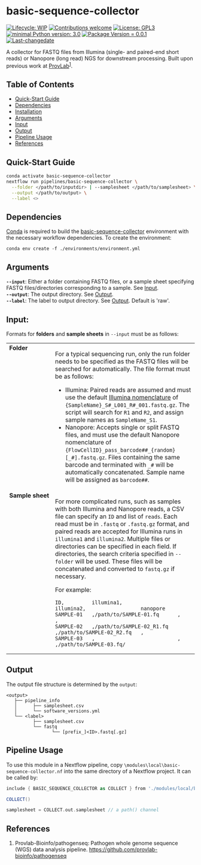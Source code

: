 # basic-sequence-collector
 [![Lifecycle: WIP](https://img.shields.io/badge/lifecycle-WIP-yellow.svg)](https://lifecycle.r-lib.org/articles/stages.html#experimental) [![Contributions welcome](https://img.shields.io/badge/contributions-welcome-brightgreen.svg?style=flat)](https://github.com/provlab-bioinfo/basic-sequence-collector/issues) [![License: GPL3](https://img.shields.io/badge/license-GPL3-lightgrey.svg)](https://www.gnu.org/licenses/gpl-3.0.en.html) [![minimal Python version: 3.0](https://img.shields.io/badge/Python-3.10-6666ff.svg)](https://www.python.org/) [![Package Version = 0.0.1](https://img.shields.io/badge/Package%20version-0.0.1-orange.svg?style=flat-square)](https://github.com/provlab-bioinfo/basic-sequence-collector/blob/main/NEWS) [![Last-changedate](https://img.shields.io/badge/last%20change-2023--10--31-yellowgreen.svg)](https://github.com/provlab-bioinfo/basic-sequence-collector/blob/main/NEWS)

A collector for FASTQ files from Illumina (single- and paired-end short reads) or Nanopore (long read) NGS for downstream processing. Built upon previous work at [ProvLab](https://github.com/provlab-bioinfo/pathogenseq)<sup>[1](#references)</sup>.

## Table of Contents

- [Quick-Start Guide](#quick-start%guide)
- [Dependencies](#dependencies)
- [Installation](#installation)
- [Arguments](#arguments)
- [Input](#input)
- [Output](#output)
- [Pipeline Usage](#pipeline%usage)
- [References](#references)

## Quick-Start Guide

```bash
conda activate basic-sequence-collector
nextflow run pipelines/basic-sequence-collector \
  --folder </path/to/inputdir> | --samplesheet </path/to/samplesheet> \
  --output </path/to/output> \
  --label <>
```

## Dependencies

[Conda](https://conda.io/projects/conda/en/latest/user-guide/install/index.html) is required to build the [basic-sequence-collector](/environments/environment.yml) environment with the necessary workflow dependencies. To create the environment:
```
conda env create -f ./environments/environment.yml
```

## Arguments
**`--input`**: Either a folder containing FASTQ files, or a sample sheet specifying FASTQ files/directories corresponding to a sample. See [Input](#input).
<br>
**`--output`**: The output directory. See [Output](#output).
<br>
**`--label`**: The label to output directory. See [Output](#output). Default is 'raw'.
<br>

## Input:
Formats for **folders** and **sample sheets** in `--input` must be as follows:

<table border="0"><tr><td style="vertical-align:top"><b>Folder</b></td><td>

For a typical sequencing run, only the run folder needs to be specified as the FASTQ files will be searched for automatically. The file format must be as follows:
    
- Illumina: Paired reads are assumed and must use the default [Illumina nomenclature](https://support.illumina.com/help/BaseSpace_OLH_009008/Content/Source/Informatics/BS/NamingConvention_FASTQ-files-swBS.htm#) of `{SampleName}_S#_L001_R#_001.fastq.gz`. The script will search for `R1` and `R2`, and assign sample names as `SampleName_S1`.
- Nanopore: Accepts single or split FASTQ files, and must use the default Nanopore nomenclature of `{FlowCellID}_pass_barcode##_{random}[_#].fastq.gz`. Files containing the same barcode and terminated with `_#` will be automatically concatenated. Sample name will be assigned as `barcode##`.

</td></tr>
<tr><td style="vertical-align:top"><b>Sample&nbsp;sheet</b></td><td>

For more complicated runs, such as samples with both Illumina and Nanopore reads, a CSV file can specify an `ID` and list of `reads`. Each read must be in `.fastq` or `.fastq.gz` format, and paired reads are accepted for Illumina runs in `illumina1` and `illumina2`. Multiple files or directories can be specified in each field. If directories, the search criteria specified in `--folder` will be used.  These files will be concatenated and converted to `fastq.gz` if necessary. 

For example:

```
ID,         illumina1,                  illumina2,                  nanopore
SAMPLE-01   ,/path/to/SAMPLE-01.fq      ,                           ,
SAMPLE-02   ,/path/to/SAMPLE-02_R1.fq   ,/path/to/SAMPLE-02_R2.fq   , 
SAMPLE-03   ,                           ,                           ,/path/to/SAMPLE-03.fq/
```

</td></tr></table>


## Output

The output file structure is determined by the `output`:

```
<output>
   ├── pipeline_info
   │      ├── samplesheet.csv
   │      └── software_versions.yml
   └── <label>
          ├── samplesheet.csv
          └── fastq
                 └── [prefix_]<ID>.fastq[.gz]
```

## Pipeline Usage

To use this module in a Nextflow pipeline, copy  `\modules\local\basic-sequence-collector.nf` into the same directory of a Nextflow project. It can be called by:

```groovy
include { BASIC_SEQUENCE_COLLECTOR as COLLECT } from './modules/local/basic-sequence-collector.nf'

COLLECT()

samplesheet = COLLECT.out.samplesheet // a path() channel
```

## References
1. Provlab-Bioinfo/pathogenseq: Pathogen whole genome sequence (WGS) data analysis pipeline. https://github.com/provlab-bioinfo/pathogenseq 



